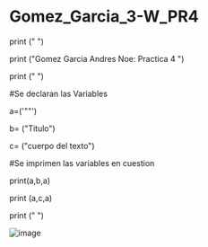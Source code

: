 # Gomez_Garcia_3-W_PR4
print (" ")

print ("Gomez Garcia Andres Noe: Practica 4 ")

print (" ")

#Se declaran las Variables

a=('""')

b= ("Titulo")

c= ("cuerpo del texto")

#Se imprimen las variables en cuestion

print(a,b,a)

print (a,c,a)

print (" ")

![image](https://github.com/user-attachments/assets/9b7ea154-4bcc-417e-9aab-424684ff850a)
